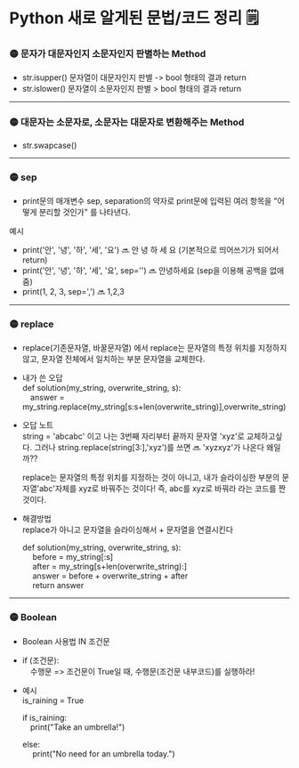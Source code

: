 # Python 새로 알게된 문법/코드 정리 🗒️

### 🟡 문자가 대문자인지 소문자인지 판별하는 Method
- str.isupper() 문자열이 대문자인지 판별 -> bool 형태의 결과 return
- str.islower() 문자열이 소문자인지 판별 > bool 형태의 결과 return  

---

### 🟡 대문자는 소문자로, 소문자는 대문자로 변환해주는 Method
- str.swapcase()

---

### 🟡 sep
- print문의 매개변수 sep, separation의 약자로 print문에 입력된 여러 항목을 "어떻게 분리할 것인가" 를 나타낸다.

예시
- print('안', '녕', '하', '세', '요') 🔜 안 녕 하 세 요 (기본적으로 띄어쓰기가 되어서 return)
- print('안', '녕', '하', '세', '요', sep='') 🔜 안녕하세요 (sep을 이용해 공백을 없애줌)
- print(1, 2, 3, sep=',') 🔜 1,2,3

---

### 🟡 replace
- replace(기존문자열, 바꿀문자열) 에서 replace는 문자열의 특정 위치를 지정하지 않고, 문자열 전체에서 일치하는 부분 문자열을 교체한다.

- 내가 쓴 오답  
  def solution(my_string, overwrite_string, s):  
       answer = my_string.replace(my_string[s:s+len(overwrite_string)],overwrite_string)   

- 오답 노트  
  string = 'abcabc' 이고 나는 3번째 자리부터 끝까지 문자열 'xyz'로 교체하고싶다.
  그러나 string.replace(string[3:],'xyz')를 쓰면 🔜 'xyzxyz'가 나온다 왜일까??

  replace는 문자열의 특정 위치를 지정하는 것이 아니고, 내가 슬라이싱한 부분의 문자열'abc'자체를 xyz로 바꿔주는 것이다!
  즉, abc를 xyz로 바꿔라 라는 코드를 짠것이다.

- 해결방법  
  replace가 아니고 문자열을 슬라이싱해서 +  문자열을 연결시킨다
  
  def solution(my_string, overwrite_string, s):  
     before = my_string[:s]  
     after = my_string[s+len(overwrite_string):]  
     answer = before + overwrite_string + after  
     return answer

---

### 🟡 Boolean
- Boolean 사용법 IN 조건문
- if (조건문):   
         수행문        => 조건문이 True일 때, 수행문(조건문 내부코드)를 실행하라!

- 예시   
  is_raining = True   


  if is_raining:   
           print("Take an umbrella!")
  
  else:   
           print("No need for an umbrella today.")

